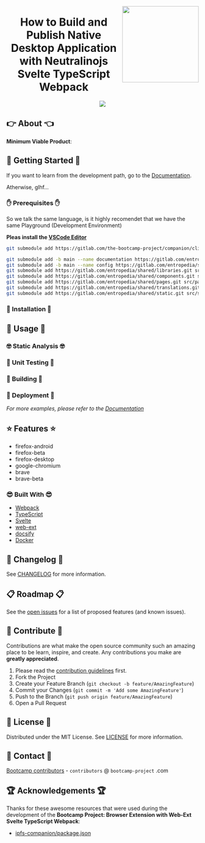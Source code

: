 <a href="https://bootcamp-project.com/" target="_blank"><img src="https://bootcamp-project.com/images/logo.png" align="right" height="200" /></a>

<h1 align="center">How to Build and Publish Native Desktop Application with Neutralinojs Svelte TypeScript Webpack</h1>

<div align="center">
<img src="https://img.shields.io/badge/Bootcamp-Project-blue?style=for-the-badge" />
</div>

## 👉 About 👈

**Minimum Viable Product**:

## 🚀 Getting Started 🚀

If you want to learn from the development path, go to the [Documentation](https://browser-extension.rtfm.page/).

Atherwise, glhf...

### ✋ Prerequisites ✋

So we talk the same language, is it highly recomendet that we have the same Playground (Development Environment)

**Pleas install the [VSCode Editor](https://code.visualstudio.com/)**

```bash
git submodule add https://gitlab.com/the-bootcamp-project/companion/cli.git .companion

git submodule add -b main --name documentation https://gitlab.com/entropedia/documentation.git docs
git submodule add -b main --name config https://gitlab.com/entropedia/shared/config.git config
git submodule add https://gitlab.com/entropedia/shared/libraries.git src/lib
git submodule add https://gitlab.com/entropedia/shared/components.git src/components
git submodule add https://gitlab.com/entropedia/shared/pages.git src/pages
git submodule add https://gitlab.com/entropedia/shared/translations.git src/_locales
git submodule add https://gitlab.com/entropedia/shared/static.git src/static
```

### 💪 Installation 💪

## 🚀 Usage 🚀

### 🤓 Static Analysis 🤓

### 🧐 Unit Testing 🧐

### 🤩 Building 🤩

### 🥳 Deployment 🥳

_For more examples, please refer to the [Documentation](https://browser-extension.rtfm.page/)_

## ⭐️ Features ⭐️

- firefox-android
- firefox-beta
- firefox-desktop
- google-chromium
- brave
- brave-beta

### 😎 Built With 😎

- [Webpack](https://webpack.js.org/)
- [TypeScript](https://www.typescriptlang.org/)
- [Svelte](https://svelte.dev/)
- [web-ext](https://github.com/mozilla/web-ext)
- [docsify](https://docsify.js.org/)
- [Docker](https://www.docker.com/)

## 📑 Changelog 📑

See [CHANGELOG](CHANGELOG) for more information.

## 📋 Roadmap 📋

See the [open issues](https://gitlab.com/the-bootcamp-project/boilerplates/web-application/-/issues) for a list of proposed features (and known issues).

## 🤝 Contribute 🤝

Contributions are what make the open source community such an amazing place to be learn, inspire, and create. Any contributions you make are **greatly appreciated**.

1. Please read the [contribution guidelines](docs/_media/code_of_conduct.md) first.
2. Fork the Project
3. Create your Feature Branch (`git checkout -b feature/AmazingFeature`)
4. Commit your Changes (`git commit -m 'Add some AmazingFeature'`)
5. Push to the Branch (`git push origin feature/AmazingFeature`)
6. Open a Pull Request

## 📜 License 📜

Distributed under the MIT License. See [LICENSE](LICENSE) for more information.

## 💌 Contact 💌

[Bootcamp contributors](https://bootcamp-project.com/) - `contributors` @ `bootcamp-project` .com

## 🏆 Acknowledgements 🏆

Thanks for these awesome resources that were used during the development of the **Bootcamp Project: Browser Extension with Web-Ext Svelte TypeScript Webpack**:

- [ipfs-companion/package.json](https://github.com/ipfs/ipfs-companion/blob/main/package.json)
